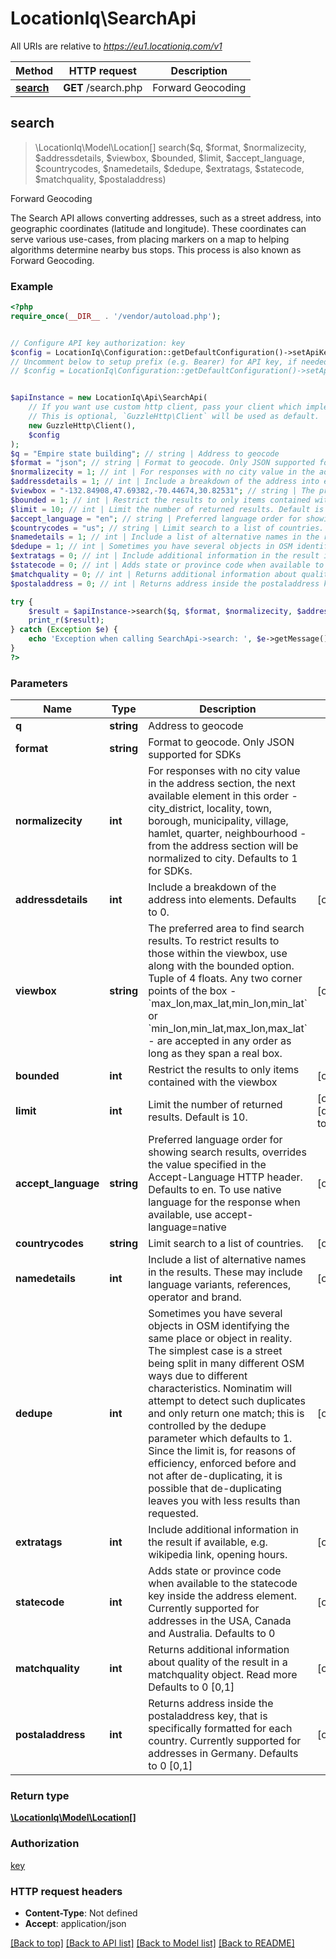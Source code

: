 # LocationIq\SearchApi

All URIs are relative to *https://eu1.locationiq.com/v1*

Method | HTTP request | Description
------------- | ------------- | -------------
[**search**](SearchApi.md#search) | **GET** /search.php | Forward Geocoding



## search

> \LocationIq\Model\Location[] search($q, $format, $normalizecity, $addressdetails, $viewbox, $bounded, $limit, $accept_language, $countrycodes, $namedetails, $dedupe, $extratags, $statecode, $matchquality, $postaladdress)

Forward Geocoding

The Search API allows converting addresses, such as a street address, into geographic coordinates (latitude and longitude). These coordinates can serve various use-cases, from placing markers on a map to helping algorithms determine nearby bus stops. This process is also known as Forward Geocoding.

### Example

```php
<?php
require_once(__DIR__ . '/vendor/autoload.php');


// Configure API key authorization: key
$config = LocationIq\Configuration::getDefaultConfiguration()->setApiKey('key', 'YOUR_API_KEY');
// Uncomment below to setup prefix (e.g. Bearer) for API key, if needed
// $config = LocationIq\Configuration::getDefaultConfiguration()->setApiKeyPrefix('key', 'Bearer');


$apiInstance = new LocationIq\Api\SearchApi(
    // If you want use custom http client, pass your client which implements `GuzzleHttp\ClientInterface`.
    // This is optional, `GuzzleHttp\Client` will be used as default.
    new GuzzleHttp\Client(),
    $config
);
$q = "Empire state building"; // string | Address to geocode
$format = "json"; // string | Format to geocode. Only JSON supported for SDKs
$normalizecity = 1; // int | For responses with no city value in the address section, the next available element in this order - city_district, locality, town, borough, municipality, village, hamlet, quarter, neighbourhood - from the address section will be normalized to city. Defaults to 1 for SDKs.
$addressdetails = 1; // int | Include a breakdown of the address into elements. Defaults to 0.
$viewbox = "-132.84908,47.69382,-70.44674,30.82531"; // string | The preferred area to find search results.  To restrict results to those within the viewbox, use along with the bounded option. Tuple of 4 floats. Any two corner points of the box - `max_lon,max_lat,min_lon,min_lat` or `min_lon,min_lat,max_lon,max_lat` - are accepted in any order as long as they span a real box.
$bounded = 1; // int | Restrict the results to only items contained with the viewbox
$limit = 10; // int | Limit the number of returned results. Default is 10.
$accept_language = "en"; // string | Preferred language order for showing search results, overrides the value specified in the Accept-Language HTTP header. Defaults to en. To use native language for the response when available, use accept-language=native
$countrycodes = "us"; // string | Limit search to a list of countries.
$namedetails = 1; // int | Include a list of alternative names in the results. These may include language variants, references, operator and brand.
$dedupe = 1; // int | Sometimes you have several objects in OSM identifying the same place or object in reality. The simplest case is a street being split in many different OSM ways due to different characteristics. Nominatim will attempt to detect such duplicates and only return one match; this is controlled by the dedupe parameter which defaults to 1. Since the limit is, for reasons of efficiency, enforced before and not after de-duplicating, it is possible that de-duplicating leaves you with less results than requested.
$extratags = 0; // int | Include additional information in the result if available, e.g. wikipedia link, opening hours.
$statecode = 0; // int | Adds state or province code when available to the statecode key inside the address element. Currently supported for addresses in the USA, Canada and Australia. Defaults to 0
$matchquality = 0; // int | Returns additional information about quality of the result in a matchquality object. Read more Defaults to 0 [0,1]
$postaladdress = 0; // int | Returns address inside the postaladdress key, that is specifically formatted for each country. Currently supported for addresses in Germany. Defaults to 0 [0,1]

try {
    $result = $apiInstance->search($q, $format, $normalizecity, $addressdetails, $viewbox, $bounded, $limit, $accept_language, $countrycodes, $namedetails, $dedupe, $extratags, $statecode, $matchquality, $postaladdress);
    print_r($result);
} catch (Exception $e) {
    echo 'Exception when calling SearchApi->search: ', $e->getMessage(), PHP_EOL;
}
?>
```

### Parameters


Name | Type | Description  | Notes
------------- | ------------- | ------------- | -------------
 **q** | **string**| Address to geocode |
 **format** | **string**| Format to geocode. Only JSON supported for SDKs |
 **normalizecity** | **int**| For responses with no city value in the address section, the next available element in this order - city_district, locality, town, borough, municipality, village, hamlet, quarter, neighbourhood - from the address section will be normalized to city. Defaults to 1 for SDKs. |
 **addressdetails** | **int**| Include a breakdown of the address into elements. Defaults to 0. | [optional]
 **viewbox** | **string**| The preferred area to find search results.  To restrict results to those within the viewbox, use along with the bounded option. Tuple of 4 floats. Any two corner points of the box - &#x60;max_lon,max_lat,min_lon,min_lat&#x60; or &#x60;min_lon,min_lat,max_lon,max_lat&#x60; - are accepted in any order as long as they span a real box. | [optional]
 **bounded** | **int**| Restrict the results to only items contained with the viewbox | [optional]
 **limit** | **int**| Limit the number of returned results. Default is 10. | [optional] [default to 10]
 **accept_language** | **string**| Preferred language order for showing search results, overrides the value specified in the Accept-Language HTTP header. Defaults to en. To use native language for the response when available, use accept-language&#x3D;native | [optional]
 **countrycodes** | **string**| Limit search to a list of countries. | [optional]
 **namedetails** | **int**| Include a list of alternative names in the results. These may include language variants, references, operator and brand. | [optional]
 **dedupe** | **int**| Sometimes you have several objects in OSM identifying the same place or object in reality. The simplest case is a street being split in many different OSM ways due to different characteristics. Nominatim will attempt to detect such duplicates and only return one match; this is controlled by the dedupe parameter which defaults to 1. Since the limit is, for reasons of efficiency, enforced before and not after de-duplicating, it is possible that de-duplicating leaves you with less results than requested. | [optional]
 **extratags** | **int**| Include additional information in the result if available, e.g. wikipedia link, opening hours. | [optional]
 **statecode** | **int**| Adds state or province code when available to the statecode key inside the address element. Currently supported for addresses in the USA, Canada and Australia. Defaults to 0 | [optional]
 **matchquality** | **int**| Returns additional information about quality of the result in a matchquality object. Read more Defaults to 0 [0,1] | [optional]
 **postaladdress** | **int**| Returns address inside the postaladdress key, that is specifically formatted for each country. Currently supported for addresses in Germany. Defaults to 0 [0,1] | [optional]

### Return type

[**\LocationIq\Model\Location[]**](../Model/Location.md)

### Authorization

[key](../../README.md#key)

### HTTP request headers

- **Content-Type**: Not defined
- **Accept**: application/json

[[Back to top]](#) [[Back to API list]](../../README.md#documentation-for-api-endpoints)
[[Back to Model list]](../../README.md#documentation-for-models)
[[Back to README]](../../README.md)

